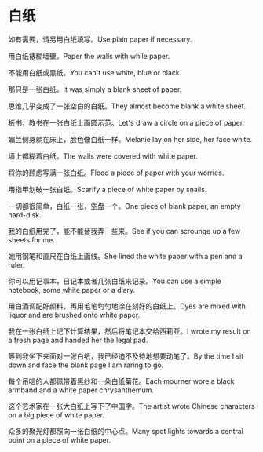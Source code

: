 # 白纸

<p><span class="chinese">如有需要，请另用白纸填写。</span><span class="english">Use plain paper if necessary.</span></p>

<p><span class="chinese">用白纸裱糊墙壁。</span><span class="english">Paper the walls with while paper.</span></p>

<p><span class="chinese">不能用白纸或黑纸。</span><span class="english">You can't use white, blue or black.</span></p>

<p><span class="chinese">那只是一张白纸。</span><span class="english">It was simply a blank sheet of paper.</span></p>

<p><span class="chinese">思维几乎变成了一张空白的白纸。</span><span class="english">They almost become blank a white sheet.</span></p>

<p><span class="chinese">板书，教书在一张白纸上画圆示范。</span><span class="english">Let's draw a circle on a piece of paper.</span></p>

<p><span class="chinese">媚兰侧身躺在床上，脸色像白纸一样。</span><span class="english">Melanie lay on her side, her face white.</span></p>

<p><span class="chinese">墙上都糊着白纸。</span><span class="english">The walls were covered with white paper.</span></p>

<p><span class="chinese">将你的顾虑写满一张白纸。</span><span class="english">Flood a piece of paper with your worries.</span></p>

<p><span class="chinese">用指甲划破一张白纸。</span><span class="english">Scarify a piece of white paper by snails.</span></p>

<p><span class="chinese">一切都很简单，白纸一张，空盘一个。</span><span class="english">One piece of blank paper, an empty hard-disk.</span></p>

<p><span class="chinese">我的白纸用完了，能不能替我弄一些来。</span><span class="english">See if you can scrounge up a few sheets for me.</span></p>

<p><span class="chinese">她用钢笔和直尺在白纸上画线。</span><span class="english">She lined the white paper with a pen and a ruler.</span></p>

<p><span class="chinese">你可以用记事本，日记本或者几张白纸来记录。</span><span class="english">You can use a simple notebook, some white paper or a diary.</span></p>

<p><span class="chinese">用白酒调配好颜料，再用毛笔均匀地涂在刻好的白纸上。</span><span class="english">Dyes are mixed with liquor and are brushed onto white paper.</span></p>

<p><span class="chinese">我在一张白纸上记下计算结果，然后将笔记本交给西莉亚。</span><span class="english">I wrote my result on a fresh page and handed her the legal pad.</span></p>

<p><span class="chinese">等到我坐下来面对一张白纸，我已经迫不及待地想要动笔了。</span><span class="english">By the time I sit down and face the blank page I am raring to go.</span></p>

<p><span class="chinese">每个吊唁的人都佩带着黑纱和一朵白纸菊花。</span><span class="english">Each mourner wore a black armband and a white paper chrysanthemum.</span></p>

<p><span class="chinese">这个艺术家在一张大白纸上写下了中国字。</span><span class="english">The artist wrote Chinese characters on a big piece of white paper.</span></p>

<p><span class="chinese">众多的聚光灯都照向一张白纸的中心点。</span><span class="english">Many spot lights towards a central point on a piece of white paper.</span></p>

